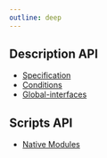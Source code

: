 ```yaml
---
outline: deep
---
```


## Description API

- [Specification](/api/description/specification)
- [Conditions](/api/description/conditions)
- [Global-interfaces](/api/description/global-interfaces)

## Scripts API

- [Native Modules](/api/scripts/native_modules)
